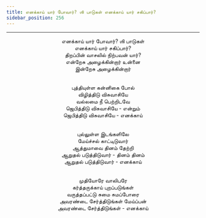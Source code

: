 ```yaml
---
title: எனக்காய் யார் போவார்? ஶி பாடுகள் எனக்காய் யார் சகிப்பார்?
sidebar_position: 256
---
```


---
<center>
எனக்காய் யார் போவார்? ஶி பாடுகள்<br/>
எனக்காய் யார் சகிப்பார்?<br/>
திறப்பின் வாசலில் நிற்பவன் யார்?<br/>
என்றேசு அழைக்கின்றார் உன்னை<br/>
இன்றேசு அழைக்கின்றார்<br/><br/>

புத்தியுள்ள கன்னிகை போல்<br/>
விழித்திடு விசுவாசியே<br/>
வல்லமை நீ பெற்றிடவே<br/>
ஜெபித்திடு விசுவாசியே - என்றும்<br/>
ஜெபித்திடு விசுவாசியே        - எனக்காய்<br/><br/>

புல்லுள்ள இடங்களிலே<br/>
மேய்ச்சல் காட்டிடுவார்<br/>
ஆத்துமாவை தினம் தேற்றி<br/>
ஆறுதல் படுத்திடுவார் - தினம் தினம்<br/>
ஆறுதல் படுத்திடுவார்        - எனக்காய்<br/><br/>

முதியோரே வாலிபரே<br/>
கர்த்தருக்காய் புறப்படுங்கள்<br/>
வருத்தப்பட்டு சுமை சுமப்போரை<br/>
அவரண்டை சேர்த்திடுங்கள் மேய்ப்பன்<br/>
அவரண்டை சேர்த்திடுங்கள்         - எனக்காய்
</center>